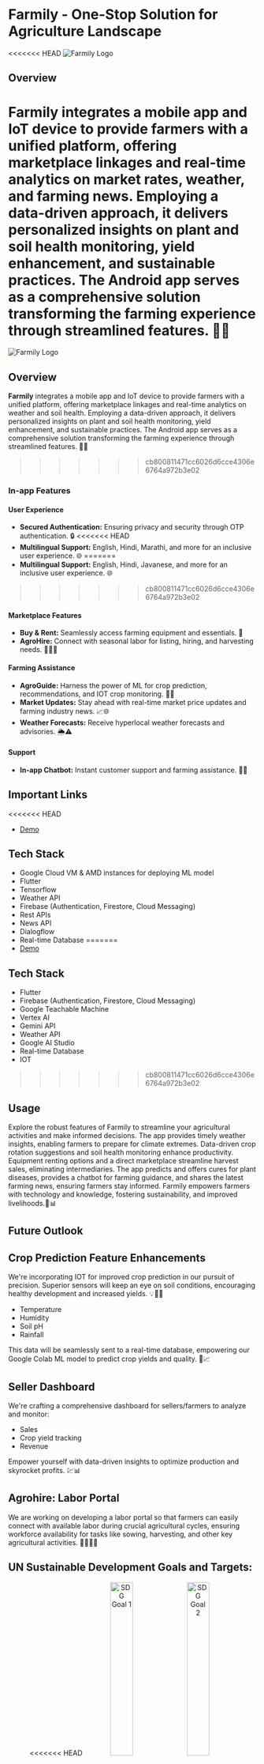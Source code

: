 # Farmily - One-Stop Solution for Agriculture Landscape

<<<<<<< HEAD
![Farmily Logo](assets/Images/logo.jpg)

## Overview

**Farmily** integrates a mobile app and IoT device to provide farmers with a unified platform, offering marketplace linkages and real-time analytics on market rates, weather, and farming news. Employing a data-driven approach, it delivers personalized insights on plant and soil health monitoring, yield enhancement, and sustainable practices. The Android app serves as a comprehensive solution transforming the farming experience through streamlined features. 🌾🚀
=======
![Farmily Logo](assets/images/logo.jpg)

## Overview

**Farmily** integrates a mobile app and IoT device to provide farmers with a unified platform, offering marketplace linkages and real-time analytics on weather and soil health. Employing a data-driven approach, it delivers personalized insights on plant and soil health monitoring, yield enhancement, and sustainable practices. The Android app serves as a comprehensive solution transforming the farming experience through streamlined features. 🌾🚀
>>>>>>> cb800811471cc6026d6cce4306e6764a972b3e02

### In-app Features

#### User Experience
- **Secured Authentication:** Ensuring privacy and security through OTP authentication. 🔒
<<<<<<< HEAD
- **Multilingual Support:** English, Hindi, Marathi, and more for an inclusive user experience. 🌐
=======
- **Multilingual Support:** English, Hindi, Javanese, and more for an inclusive user experience. 🌐
>>>>>>> cb800811471cc6026d6cce4306e6764a972b3e02

#### Marketplace Features
- **Buy & Rent:** Seamlessly access farming equipment and essentials. 🛒
- **AgroHire:** Connect with seasonal labor for listing, hiring, and harvesting needs. 👩‍🌾🤝

#### Farming Assistance
- **AgroGuide:** Harness the power of ML for crop prediction, recommendations, and IOT crop monitoring. 🌱🤖
- **Market Updates:** Stay ahead with real-time market price updates and farming industry news. 📈🌐
- **Weather Forecasts:** Receive hyperlocal weather forecasts and advisories. 🌦️⚠️

#### Support
- **In-app Chatbot:** Instant customer support and farming assistance. 🤖💬

## Important Links

<<<<<<< HEAD
- [Demo](https://youtu.be/z6UyvHQPP0A)

## Tech Stack

- Google Cloud VM & AMD instances for deploying ML model
- Flutter
- Tensorflow
- Weather API
- Firebase (Authentication, Firestore, Cloud Messaging)
- Rest APIs
- News API
- Dialogflow
- Real-time Database
=======
- [Demo](https://youtu.be/vp_O_RCOe-I)

## Tech Stack

- Flutter
- Firebase (Authentication, Firestore, Cloud Messaging)
- Google Teachable Machine
- Vertex AI
- Gemini API
- Weather API
- Google AI Studio
- Real-time Database
- IOT 
>>>>>>> cb800811471cc6026d6cce4306e6764a972b3e02

## Usage

Explore the robust features of Farmily to streamline your agricultural activities and make informed decisions. The app provides timely weather insights, enabling farmers to prepare for climate extremes. Data-driven crop rotation suggestions and soil health monitoring enhance productivity. Equipment renting options and a direct marketplace streamline harvest sales, eliminating intermediaries. The app predicts and offers cures for plant diseases, provides a chatbot for farming guidance, and shares the latest farming news, ensuring farmers stay informed. Farmily empowers farmers with technology and knowledge, fostering sustainability, and improved livelihoods.🌾📊

## Future Outlook

## Crop Prediction Feature Enhancements
We're incorporating IOT for improved crop prediction in our pursuit of precision. Superior sensors will keep an eye on soil conditions, encouraging healthy development and increased yields.
💡🌱🚜
- Temperature
- Humidity
- Soil pH
- Rainfall

This data will be seamlessly sent to a real-time database, empowering our Google Colab ML model to predict crop yields and quality. 🌾📈

## Seller Dashboard

We're crafting a comprehensive dashboard for sellers/farmers to analyze and monitor:
- Sales
- Crop yield tracking
- Revenue

Empower yourself with data-driven insights to optimize production and skyrocket profits. 💹📊

## Agrohire: Labor Portal
We are working on developing a labor portal so that farmers can easily connect with available labor during crucial agricultural cycles, ensuring workforce availability for tasks like sowing, harvesting, and other key agricultural activities. 🧑‍🌾👩‍🌾

## UN Sustainable Development Goals and Targets:

<p align="center">
<<<<<<< HEAD
  <img src="assets/SDG/hunger.png" width="30%" alt="SDG Goal 1">
  <img src="assets/SDG/work.png" width="30%" alt="SDG Goal 2">
  <img src="assets/SDG/conpro.png" width="30%" alt="SDG Goal 3">
=======
  <img src="assets/images/SDG/hunger.png" width="30%" alt="SDG Goal 1">
  <img src="assets/images/SDG/work.png" width="30%" alt="SDG Goal 2">
  <img src="assets/images/SDG/conpro.png" width="30%" alt="SDG Goal 3">
>>>>>>> cb800811471cc6026d6cce4306e6764a972b3e02
</p>

Goal 2 - Zero Hunger
        Target 2.3 - Double agricultural productivity and incomes of small-scale food producers.
        
Goal 8 - Decent Work and Economic Growth
         Target 8.2 - Achieve higher levels of economic productivity through diversification and technological upgrading.
         
Goal 12 - Responsible Consumption and Production
          Target 12.3 - Halve per capita global food waste and reduce food losses along production and supply chains.

## Our Members
- Valhari Meshram 
- Aman Raut
- Viranchi Dakhare
- Vishakha Fulare
            
### Contributors

Join us in cultivating innovation in Indian agriculture. Your contributions are the seeds of change! 🌱🤝

---
